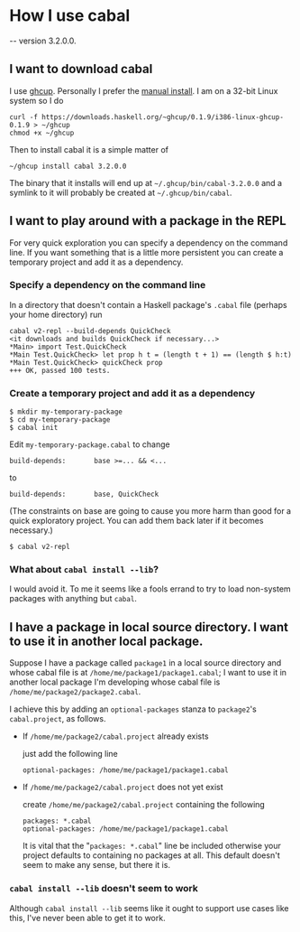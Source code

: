 # How I use cabal

-- version 3.2.0.0.

## I want to download cabal

I use [ghcup](https://www.haskell.org/ghcup/).  Personally I prefer
the [manual
install](https://gitlab.haskell.org/haskell/ghcup-hs#manual-install).
I am on a 32-bit Linux system so I do

```
curl -f https://downloads.haskell.org/~ghcup/0.1.9/i386-linux-ghcup-0.1.9 > ~/ghcup
chmod +x ~/ghcup
```

Then to install cabal it is a simple matter of

```
~/ghcup install cabal 3.2.0.0
```

The binary that it installs will end up at
`~/.ghcup/bin/cabal-3.2.0.0` and a symlink to it will probably be
created at `~/.ghcup/bin/cabal`.

## I want to play around with a package in the REPL

For very quick exploration you can specify a dependency on the
command line. If you want something that is a little more persistent
you can create a temporary project and add it as a dependency.

### Specify a dependency on the command line

In a directory that doesn't contain a Haskell package's `.cabal` file
(perhaps your home directory) run

```
cabal v2-repl --build-depends QuickCheck
<it downloads and builds QuickCheck if necessary...>
*Main> import Test.QuickCheck
*Main Test.QuickCheck> let prop h t = (length t + 1) == (length $ h:t)
*Main Test.QuickCheck> quickCheck prop
+++ OK, passed 100 tests.
```

### Create a temporary project and add it as a dependency

    $ mkdir my-temporary-package
    $ cd my-temporary-package
    $ cabal init

Edit `my-temporary-package.cabal` to change

    build-depends:       base >=... && <...

to

    build-depends:       base, QuickCheck

(The constraints on base are going to cause you more harm than good
for a quick exploratory project. You can add them back later if it
becomes necessary.)

    $ cabal v2-repl

### What about `cabal install --lib`?

I would avoid it.  To me it seems like a fools errand to try to load
non-system packages with anything but `cabal`.

## I have a package in local source directory. I want to use it in another local package.

Suppose I have a package called `package1` in a local source directory
and whose cabal file is at `/home/me/package1/package1.cabal`; I want
to use it in another local package I'm developing whose cabal file is
`/home/me/package2/package2.cabal`.

I achieve this by adding an `optional-packages` stanza to `package2`'s
`cabal.project`, as follows.

* If `/home/me/package2/cabal.project` already exists

  just add the following line

  ```
  optional-packages: /home/me/package1/package1.cabal
  ```

* If `/home/me/package2/cabal.project` does not yet exist

  create `/home/me/package2/cabal.project` containing the following

  ```
  packages: *.cabal
  optional-packages: /home/me/package1/package1.cabal
  ```

  It is vital that the "`packages: *.cabal`" line be included
  otherwise your project defaults to containing no packages at all.
  This default doesn't seem to make any sense, but there it is.

### `cabal install --lib` doesn't seem to work

Although `cabal install --lib` seems like it ought to support use
cases like this, I've never been able to get it to work.
